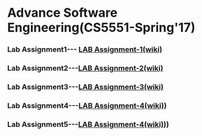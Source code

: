 # Advance Software Engineering(CS5551-Spring'17)

### Lab Assignment1--- [LAB Assignment-1(wiki)](https://github.com/ROHITHKUMARN/ASE-Lab-Assignments/wiki/Chat-application(Lab-Assignment-I))     

### Lab Assignment2---[LAB Assignment-2(wiki)](https://github.com/ROHITHKUMARN/ASE-Lab-Assignments/wiki/(Google-Map-Web-API)Lab_Assignment-2)
### Lab Assignment3---[LAB Assignment-3(wiki)](https://github.com/ROHITHKUMARN/ASE-Lab-Assignments/wiki/Mashup-Application(Lab-3-Assignment))
### Lab Assignment4---[LAB Assignment-4(wiki)](https://github.com/ROHITHKUMARN/ASE-Lab-Assignments/wiki/Android-Project(Lab-Assignment-4)))
### Lab Assignment5---[LAB Assignment-4(wiki)](https://github.com/ROHITHKUMARN/ASE-Lab-Assignments/wiki/Lab-Assignment-5(Android-Project2))))
